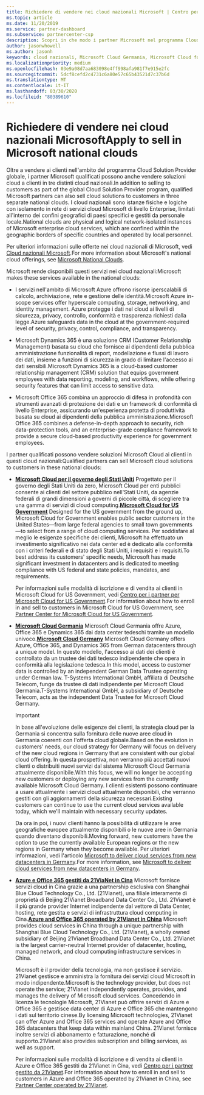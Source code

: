 ```yaml
---
title: Richiedere di vendere nei cloud nazionali Microsoft | Centro per i partner
ms.topic: article
ms.date: 11/20/2019
ms.service: partner-dashboard
ms.subservice: partnercenter-csp
description: Scopri in che modo i partner Microsoft nel programma Cloud Solution Provider possono vendere ai clienti iscritti a cloud nazionali supportati.
author: jasonwhowell
ms.author: jasonh
keywords: cloud nazionali, Microsoft Cloud Germania, Microsoft Cloud for US Government, 21Vianet, Microsoft Cloud Cina
ms.localizationpriority: medium
ms.openlocfilehash: 03e9a08d7aa683098e4ff998afa981f7e915e2fc
ms.sourcegitcommit: 5dcf8cefd2c4731c6a80e57c65b43521d7c37b6d
ms.translationtype: MT
ms.contentlocale: it-IT
ms.lasthandoff: 03/30/2020
ms.locfileid: "80389610"
---
```

# <a name="apply-to-sell-in-microsoft-national-clouds"></a><span data-ttu-id="18f2e-104">Richiedere di vendere nei cloud nazionali Microsoft</span><span class="sxs-lookup"><span data-stu-id="18f2e-104">Apply to sell in Microsoft national clouds</span></span>

<span data-ttu-id="18f2e-105">Oltre a vendere ai clienti nell'ambito del programma Cloud Solution Provider globale, i partner Microsoft qualificati possono anche vendere soluzioni cloud a clienti in tre distinti cloud nazionali.</span><span class="sxs-lookup"><span data-stu-id="18f2e-105">In addition to selling to customers as part of the global Cloud Solution Provider program, qualified Microsoft partners can also sell cloud solutions to customers in three separate national clouds.</span></span> <span data-ttu-id="18f2e-106">I cloud nazionali sono istanze fisiche e logiche con isolamento in rete di servizi cloud Microsoft di livello Enterprise, limitati all'interno dei confini geografici di paesi specifici e gestiti da personale locale.</span><span class="sxs-lookup"><span data-stu-id="18f2e-106">National clouds are physical and logical network-isolated instances of Microsoft enterprise cloud services, which are confined within the geographic borders of specific countries and operated by local personnel.</span></span> 

<span data-ttu-id="18f2e-107">Per ulteriori informazioni sulle offerte nei cloud nazionali di Microsoft, vedi [Cloud nazionali Microsoft](https://www.microsoft.com/trustcenter/cloudservices/nationalcloud).</span><span class="sxs-lookup"><span data-stu-id="18f2e-107">For more information about Microsoft's national cloud offerings, see [Microsoft National Clouds](https://www.microsoft.com/trustcenter/cloudservices/nationalcloud).</span></span>

<span data-ttu-id="18f2e-108">Microsoft rende disponibili questi servizi nei cloud nazionali:</span><span class="sxs-lookup"><span data-stu-id="18f2e-108">Microsoft makes these services available in the national clouds:</span></span>

-   <span data-ttu-id="18f2e-109">I servizi nell'ambito di Microsoft Azure offrono risorse iperscalabili di calcolo, archiviazione, rete e gestione delle identità.</span><span class="sxs-lookup"><span data-stu-id="18f2e-109">Microsoft Azure in-scope services offer hyperscale computing, storage, networking, and identity management.</span></span> <span data-ttu-id="18f2e-110">Azure protegge i dati nel cloud ai livelli di sicurezza, privacy, controllo, conformità e trasparenza richiesti dalla legge.</span><span class="sxs-lookup"><span data-stu-id="18f2e-110">Azure safeguards data in the cloud at the government-required level of security, privacy, control, compliance, and transparency.</span></span>

-   <span data-ttu-id="18f2e-111">Microsoft Dynamics 365 è una soluzione CRM (Customer Relationship Management) basata su cloud che fornisce ai dipendenti della pubblica amministrazione funzionalità di report, modellazione e flussi di lavoro dei dati, insieme a funzioni di sicurezza in grado di limitare l'accesso ai dati sensibili.</span><span class="sxs-lookup"><span data-stu-id="18f2e-111">Microsoft Dynamics 365 is a cloud-based customer relationship management (CRM) solution that equips government employees with data reporting, modeling, and workflows, while offering security features that can limit access to sensitive data.</span></span>

-   <span data-ttu-id="18f2e-112">Microsoft Office 365 combina un approccio di difesa in profondità con strumenti avanzati di protezione dei dati e un framework di conformità di livello Enterprise, assicurando un'esperienza protetta di produttività basata su cloud ai dipendenti della pubblica amministrazione.</span><span class="sxs-lookup"><span data-stu-id="18f2e-112">Microsoft Office 365 combines a defense-in-depth approach to security, rich data-protection tools, and an enterprise-grade compliance framework to provide a secure cloud-based productivity experience for government employees.</span></span>

<span data-ttu-id="18f2e-113">I partner qualificati possono vendere soluzioni Microsoft Cloud ai clienti in questi cloud nazionali:</span><span class="sxs-lookup"><span data-stu-id="18f2e-113">Qualified partners can sell Microsoft cloud solutions to customers in these national clouds:</span></span>

-   <span data-ttu-id="18f2e-114">[**Microsoft Cloud per il governo degli Stati Uniti**](https://www.microsoft.com/trustcenter/cloudservices/nationalcloud#Microsoft_Cloud_for_US) Progettato per il governo degli Stati Uniti da zero, Microsoft Cloud per enti pubblici consente ai clienti del settore pubblico nell'Stati Uniti, da agenzie federali di grandi dimensioni a governi di piccole città, di scegliere tra una gamma di servizi di cloud computing.</span><span class="sxs-lookup"><span data-stu-id="18f2e-114">[**Microsoft Cloud for US Government**](https://www.microsoft.com/trustcenter/cloudservices/nationalcloud#Microsoft_Cloud_for_US) Designed for the US government from the ground up, Microsoft Cloud for Government enables public sector customers in the United States—from large federal agencies to small town governments—to select from a range of cloud computing services.</span></span> <span data-ttu-id="18f2e-115">Per soddisfare al meglio le esigenze specifiche dei clienti, Microsoft ha effettuato un investimento significativo nei data center ed è dedicato alla conformità con i criteri federali e di stato degli Stati Uniti, i requisiti e i requisiti.</span><span class="sxs-lookup"><span data-stu-id="18f2e-115">To best address its customers' specific needs, Microsoft has made significant investment in datacenters and is dedicated to meeting compliance with US federal and state policies, mandates, and requirements.</span></span> 

    <span data-ttu-id="18f2e-116">Per informazioni sulle modalità di iscrizione e di vendita ai clienti in Microsoft Cloud for US Government, vedi [Centro per i partner per Microsoft Cloud for US Government](partner-center-for-microsoft-us-govt-cloud.md).</span><span class="sxs-lookup"><span data-stu-id="18f2e-116">For information about how to enroll in and sell to customers in Microsoft Cloud for US Government, see [Partner Center for Microsoft Cloud for US Government](partner-center-for-microsoft-us-govt-cloud.md).</span></span>

-   <span data-ttu-id="18f2e-117">[**Microsoft Cloud Germania**](https://www.microsoft.com/trustcenter/cloudservices/nationalcloud#Microsoft_Cloud_Germany) Microsoft Cloud Germania offre Azure, Office 365 e Dynamics 365 dai data center tedeschi tramite un modello univoco.</span><span class="sxs-lookup"><span data-stu-id="18f2e-117">[**Microsoft Cloud Germany**](https://www.microsoft.com/trustcenter/cloudservices/nationalcloud#Microsoft_Cloud_Germany) Microsoft Cloud Germany offers Azure, Office 365, and Dynamics 365 from German datacenters through a unique model.</span></span> <span data-ttu-id="18f2e-118">In questo modello, l'accesso ai dati dei clienti è controllato da un trustee dei dati tedesco indipendente che opera in conformità alla legislazione tedesca.</span><span class="sxs-lookup"><span data-stu-id="18f2e-118">In this model, access to customer data is controlled by an independent German Data Trustee operating under German law.</span></span> <span data-ttu-id="18f2e-119">T-Systems International GmbH, affiliata di Deutsche Telecom, funge da trustee di dati indipendente per Microsoft Cloud Germania.</span><span class="sxs-lookup"><span data-stu-id="18f2e-119">T-Systems International GmbH, a subsidiary of Deutsche Telecom, acts as the independent Data Trustee for Microsoft Cloud Germany.</span></span> 

    > [!IMPORTANT]  
    > <span data-ttu-id="18f2e-120">In base all'evoluzione delle esigenze dei clienti, la strategia cloud per la Germania si concentra sulla fornitura delle nuove aree cloud in Germania coerenti con l'offerta cloud globale.</span><span class="sxs-lookup"><span data-stu-id="18f2e-120">Based on the evolution in customers' needs, our cloud strategy for Germany will focus on delivery of the new cloud regions in Germany that are consistent with our global cloud offering.</span></span> <span data-ttu-id="18f2e-121">In questa prospettiva, non verranno più accettati nuovi clienti o distribuiti nuovi servizi dal sistema Microsoft Cloud Germania attualmente disponibile.</span><span class="sxs-lookup"><span data-stu-id="18f2e-121">With this focus, we will no longer be accepting new customers or deploying any new services from the currently available Microsoft Cloud Germany.</span></span> <span data-ttu-id="18f2e-122">I clienti esistenti possono continuare a usare attualmente i servizi cloud attualmente disponibili, che verranno gestiti con gli aggiornamenti della sicurezza necessari.</span><span class="sxs-lookup"><span data-stu-id="18f2e-122">Existing customers can continue to use the current cloud services available today, which we'll maintain with necessary security updates.</span></span>
    >  
    > <span data-ttu-id="18f2e-123">Da ora in poi, i nuovi clienti hanno la possibilità di utilizzare le aree geografiche europee attualmente disponibili o le nuove aree in Germania quando diventano disponibili.</span><span class="sxs-lookup"><span data-stu-id="18f2e-123">Moving forward, new customers have the option to use the currently available European regions or the new regions in Germany when they become available.</span></span> <span data-ttu-id="18f2e-124">Per ulteriori informazioni, vedi l'articolo [Microsoft to deliver cloud services from new datacenters in Germany](https://news.microsoft.com/europe/2018/08/31/microsoft-to-deliver-cloud-services-from-new-datacentres-in-germany-in-2019-to-meet-evolving-customer-needs/).</span><span class="sxs-lookup"><span data-stu-id="18f2e-124">For more information, see [Microsoft to deliver cloud services from new datacenters in Germany](https://news.microsoft.com/europe/2018/08/31/microsoft-to-deliver-cloud-services-from-new-datacentres-in-germany-in-2019-to-meet-evolving-customer-needs/).</span></span>

    
-   <span data-ttu-id="18f2e-125">[**Azure e Office 365 gestiti da 21ViaNet in Cina**](https://www.microsoft.com/trustcenter/cloudservices/nationalcloud#Microsoft_Cloud_for_China) Microsoft fornisce servizi cloud in Cina grazie a una partnership esclusiva con Shanghai Blue Cloud Technology Co., Ltd. (21Vianet), una filiale interamente di proprietà di Beijing 21Vianet Broadband Data Center Co., Ltd. 21Vianet è il più grande provider Internet indipendente dal vettore di Data Center, hosting, rete gestita e servizi di infrastruttura cloud computing in Cina.</span><span class="sxs-lookup"><span data-stu-id="18f2e-125">[**Azure and Office 365 operated by 21Vianet in China**](https://www.microsoft.com/trustcenter/cloudservices/nationalcloud#Microsoft_Cloud_for_China) Microsoft provides cloud services in China through a unique partnership with Shanghai Blue Cloud Technology Co., Ltd. (21Vianet), a wholly owned subsidiary of Beijing 21Vianet Broadband Data Center Co., Ltd. 21Vianet is the largest carrier-neutral Internet provider of datacenter, hosting, managed network, and cloud computing infrastructure services in China.</span></span> 

    <span data-ttu-id="18f2e-126">Microsoft è il provider della tecnologia, ma non gestisce il servizio. 21Vianet gestisce e amministra la fornitura dei servizi cloud Microsoft in modo indipendente.</span><span class="sxs-lookup"><span data-stu-id="18f2e-126">Microsoft is the technology provider, but does not operate the service; 21Vianet independently operates, provides, and manages the delivery of Microsoft cloud services.</span></span> <span data-ttu-id="18f2e-127">Concedendo in licenza le tecnologie Microsoft, 21Vianet può offrire servizi di Azure e Office 365 e gestisce data center di Azure e Office 365 che mantengono i dati sul territorio cinese.</span><span class="sxs-lookup"><span data-stu-id="18f2e-127">By licensing Microsoft technologies, 21Vianet can offer Azure and Office 365 services and operate Azure and Office 365 datacenters that keep data within mainland China.</span></span> <span data-ttu-id="18f2e-128">21Vianet fornisce inoltre servizi di abbonamento e fatturazione, nonché di supporto.</span><span class="sxs-lookup"><span data-stu-id="18f2e-128">21Vianet also provides subscription and billing services, as well as support.</span></span>

    <span data-ttu-id="18f2e-129">Per informazioni sulle modalità di iscrizione e di vendita ai clienti in Azure e Office 365 gestiti da 21Vianet in Cina, vedi [Centro per i partner gestito da 21Vianet](https://msdn.microsoft.com/partner-china/index).</span><span class="sxs-lookup"><span data-stu-id="18f2e-129">For information about how to enroll in and sell to customers in Azure and Office 365 operated by 21Vianet in China, see [Partner Center operated by 21Vianet](https://msdn.microsoft.com/partner-china/index).</span></span> 
